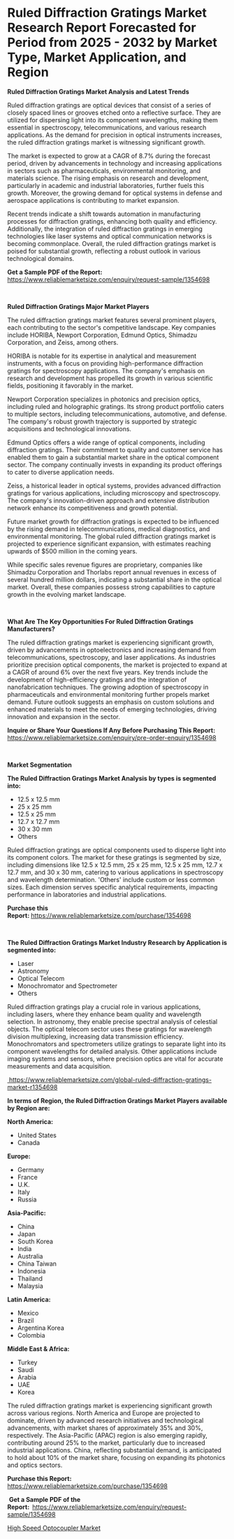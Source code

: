 <p><h1>Ruled Diffraction Gratings Market Research Report Forecasted for Period from 2025 -  2032 by Market Type, Market Application, and Region</h1></p><p><strong>Ruled Diffraction Gratings Market Analysis and Latest Trends</strong></p>
<p><p>Ruled diffraction gratings are optical devices that consist of a series of closely spaced lines or grooves etched onto a reflective surface. They are utilized for dispersing light into its component wavelengths, making them essential in spectroscopy, telecommunications, and various research applications. As the demand for precision in optical instruments increases, the ruled diffraction gratings market is witnessing significant growth.</p><p>The market is expected to grow at a CAGR of 8.7% during the forecast period, driven by advancements in technology and increasing applications in sectors such as pharmaceuticals, environmental monitoring, and materials science. The rising emphasis on research and development, particularly in academic and industrial laboratories, further fuels this growth. Moreover, the growing demand for optical systems in defense and aerospace applications is contributing to market expansion. </p><p>Recent trends indicate a shift towards automation in manufacturing processes for diffraction gratings, enhancing both quality and efficiency. Additionally, the integration of ruled diffraction gratings in emerging technologies like laser systems and optical communication networks is becoming commonplace. Overall, the ruled diffraction gratings market is poised for substantial growth, reflecting a robust outlook in various technological domains.</p></p>
<p><strong>Get a Sample PDF of the Report:&nbsp;</strong> <a href="https://www.reliablemarketsize.com/enquiry/request-sample/1354698?utm_campaign=2296&utm_medium=2&utm_source=Github&utm_content=ia&utm_term=11022025&utm_id=ruled-diffraction-gratings">https://www.reliablemarketsize.com/enquiry/request-sample/1354698</a></p>
<p>&nbsp;</p>
<p><strong>Ruled Diffraction Gratings Major Market Players</strong></p>
<p><p>The ruled diffraction gratings market features several prominent players, each contributing to the sector's competitive landscape. Key companies include HORIBA, Newport Corporation, Edmund Optics, Shimadzu Corporation, and Zeiss, among others. </p><p>HORIBA is notable for its expertise in analytical and measurement instruments, with a focus on providing high-performance diffraction gratings for spectroscopy applications. The company's emphasis on research and development has propelled its growth in various scientific fields, positioning it favorably in the market.</p><p>Newport Corporation specializes in photonics and precision optics, including ruled and holographic gratings. Its strong product portfolio caters to multiple sectors, including telecommunications, automotive, and defense. The company's robust growth trajectory is supported by strategic acquisitions and technological innovations.</p><p>Edmund Optics offers a wide range of optical components, including diffraction gratings. Their commitment to quality and customer service has enabled them to gain a substantial market share in the optical component sector. The company continually invests in expanding its product offerings to cater to diverse application needs.</p><p>Zeiss, a historical leader in optical systems, provides advanced diffraction gratings for various applications, including microscopy and spectroscopy. The company's innovation-driven approach and extensive distribution network enhance its competitiveness and growth potential.</p><p>Future market growth for diffraction gratings is expected to be influenced by the rising demand in telecommunications, medical diagnostics, and environmental monitoring. The global ruled diffraction gratings market is projected to experience significant expansion, with estimates reaching upwards of $500 million in the coming years.</p><p>While specific sales revenue figures are proprietary, companies like Shimadzu Corporation and Thorlabs report annual revenues in excess of several hundred million dollars, indicating a substantial share in the optical market. Overall, these companies possess strong capabilities to capture growth in the evolving market landscape.</p></p>
<p>&nbsp;</p>
<p><strong>What Are The Key Opportunities For Ruled Diffraction Gratings Manufacturers?</strong></p>
<p><p>The ruled diffraction gratings market is experiencing significant growth, driven by advancements in optoelectronics and increasing demand from telecommunications, spectroscopy, and laser applications. As industries prioritize precision optical components, the market is projected to expand at a CAGR of around 6% over the next five years. Key trends include the development of high-efficiency gratings and the integration of nanofabrication techniques. The growing adoption of spectroscopy in pharmaceuticals and environmental monitoring further propels market demand. Future outlook suggests an emphasis on custom solutions and enhanced materials to meet the needs of emerging technologies, driving innovation and expansion in the sector.</p></p>
<p><strong>Inquire or Share Your Questions If Any Before Purchasing This Report:</strong> <a href="https://www.reliablemarketsize.com/enquiry/pre-order-enquiry/1354698?utm_campaign=2296&utm_medium=2&utm_source=Github&utm_content=ia&utm_term=11022025&utm_id=ruled-diffraction-gratings">https://www.reliablemarketsize.com/enquiry/pre-order-enquiry/1354698</a></p>
<p>&nbsp;</p>
<p><strong>Market Segmentation</strong></p>
<p><strong>The Ruled Diffraction Gratings Market Analysis by types is segmented into:</strong></p>
<p><ul><li>12.5 x 12.5 mm</li><li>25 x 25 mm</li><li>12.5 x 25 mm</li><li>12.7 x 12.7 mm</li><li>30 x 30 mm</li><li>Others</li></ul></p>
<p><p>Ruled diffraction gratings are optical components used to disperse light into its component colors. The market for these gratings is segmented by size, including dimensions like 12.5 x 12.5 mm, 25 x 25 mm, 12.5 x 25 mm, 12.7 x 12.7 mm, and 30 x 30 mm, catering to various applications in spectroscopy and wavelength determination. 'Others' include custom or less common sizes. Each dimension serves specific analytical requirements, impacting performance in laboratories and industrial applications.</p></p>
<p><strong>Purchase this Report:&nbsp;</strong><a href="https://www.reliablemarketsize.com/purchase/1354698?utm_campaign=2296&utm_medium=2&utm_source=Github&utm_content=ia&utm_term=11022025&utm_id=ruled-diffraction-gratings">https://www.reliablemarketsize.com/purchase/1354698</a></p>
<p>&nbsp;</p>
<p><strong>The Ruled Diffraction Gratings Market Industry Research by Application is segmented into:</strong></p>
<p><ul><li>Laser</li><li>Astronomy</li><li>Optical Telecom</li><li>Monochromator and Spectrometer</li><li>Others</li></ul></p>
<p><p>Ruled diffraction gratings play a crucial role in various applications, including lasers, where they enhance beam quality and wavelength selection. In astronomy, they enable precise spectral analysis of celestial objects. The optical telecom sector uses these gratings for wavelength division multiplexing, increasing data transmission efficiency. Monochromators and spectrometers utilize gratings to separate light into its component wavelengths for detailed analysis. Other applications include imaging systems and sensors, where precision optics are vital for accurate measurements and data acquisition.</p></p>
<p><a href="https://www.reliablemarketsize.com/global-ruled-diffraction-gratings-market-r1354698?utm_campaign=2296&utm_medium=2&utm_source=Github&utm_content=ia&utm_term=11022025&utm_id=ruled-diffraction-gratings">&nbsp;https://www.reliablemarketsize.com/global-ruled-diffraction-gratings-market-r1354698</a></p>
<p><strong>In terms of Region, the Ruled Diffraction Gratings Market Players available by Region are:</strong></p>
<p>
    <p> <strong> North America: </strong>
        <ul>
            <li>United States</li>
            <li>Canada</li>
        </ul>
        </p> 
    <p> <strong> Europe: </strong>
        <ul>
            <li>Germany</li>
            <li>France</li>
            <li>U.K.</li>
            <li>Italy</li>
            <li>Russia</li>
        </ul>
        </p> 
    <p> <strong> Asia-Pacific: </strong>
        <ul>
            <li>China</li>
            <li>Japan</li>
            <li>South Korea</li>
            <li>India</li>
            <li>Australia</li>
            <li>China Taiwan</li>
            <li>Indonesia</li>
            <li>Thailand</li>
            <li>Malaysia</li>
        </ul>
        </p> 
    <p> <strong> Latin America: </strong>
        <ul>
            <li>Mexico</li>
            <li>Brazil</li>
            <li>Argentina Korea</li>
            <li>Colombia</li>
        </ul>
        </p> 
    <p> <strong> Middle East & Africa: </strong>
        <ul>
            <li>Turkey</li>
            <li>Saudi</li>
            <li>Arabia</li>
            <li>UAE</li>
            <li>Korea</li>
        </ul>
    </p>
    </p>
<p><p>The ruled diffraction gratings market is experiencing significant growth across various regions. North America and Europe are projected to dominate, driven by advanced research initiatives and technological advancements, with market shares of approximately 35% and 30%, respectively. The Asia-Pacific (APAC) region is also emerging rapidly, contributing around 25% to the market, particularly due to increased industrial applications. China, reflecting substantial demand, is anticipated to hold about 10% of the market share, focusing on expanding its photonics and optics sectors.</p></p>
<p><strong>Purchase this Report: </strong><a href="https://www.reliablemarketsize.com/purchase/1354698?utm_campaign=2296&utm_medium=2&utm_source=Github&utm_content=ia&utm_term=11022025&utm_id=ruled-diffraction-gratings">https://www.reliablemarketsize.com/purchase/1354698</a></p>
<p>&nbsp;<strong>Get a Sample PDF of the Report:&nbsp;&nbsp;</strong><a href="https://www.reliablemarketsize.com/enquiry/request-sample/1354698?utm_campaign=2296&utm_medium=2&utm_source=Github&utm_content=ia&utm_term=11022025&utm_id=ruled-diffraction-gratings">https://www.reliablemarketsize.com/enquiry/request-sample/1354698</a></p>
<p><strong></strong></p>
<p><p><a href="https://github.com/jeastefanowicz7816/Market-Research-Report-List-1/blob/main/high-speed-optocoupler-market.md?utm_campaign=2296&utm_medium=2&utm_source=Github&utm_content=ia&utm_term=11022025&utm_id=ruled-diffraction-gratings">High Speed Optocoupler Market</a></p></p>